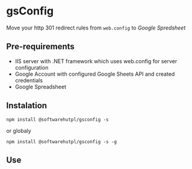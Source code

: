 
# gsConfig

Move your http 301 redirect rules from `web.config` to *Google Spredsheet*

## Pre-requirements
- IIS server with .NET framework which uses web.config for server configuration
- Google Account with configured Google Sheets API and created credentials
- Google Spreadsheet


## Instalation
`npm install @softwarehutpl/gsconfig -s`

or globaly

`npm install @softwarehutpl/gsconfig -s -g`

## Use


